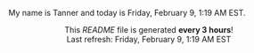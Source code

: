 My name is Tanner and today is Friday, February 9, 1:19 AM EST.

<p align="center">This <i>README</i> file is generated <b>every 3 hours</b>!</br>Last refresh: Friday, February 9, 1:19 AM EST<br /></p>
